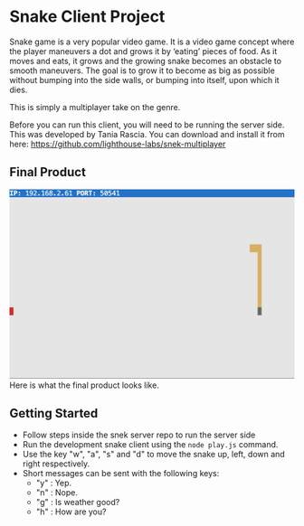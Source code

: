 # Snake Client Project

Snake game is a very popular video game. It is a video game concept where the player maneuvers a dot and grows it by ‘eating’ pieces of food. As it moves and eats, it grows and the growing snake becomes an obstacle to smooth maneuvers. The goal is to grow it to become as big as possible without bumping into the side walls, or bumping into itself, upon which it dies.

This is simply a multiplayer take on the genre.

Before you can run this client, you will need to be running the server side. This was developed by Tania Rascia. You can download and install it from here: https://github.com/lighthouse-labs/snek-multiplayer

## Final Product

!["screenshot description"](./Images/snakeApplicationImage.png)
Here is what the final product looks like.


## Getting Started

- Follow steps inside the snek server repo to run the server side
- Run the development snake client using the `node play.js` command.
- Use the key "w", "a", "s" and "d" to move the snake up, left, down and right respectively.
- Short messages can be sent with the following keys:
  * "y" : Yep.
  * "n" : Nope.
  * "g" : Is weather good?
  * "h" : How are you?
